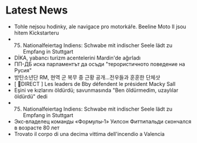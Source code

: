 # Latest News
-  Tohle nejsou hodinky, ale navigace pro motorkáře. Beeline Moto II jsou hitem Kickstarteru
-  75. Nationalfeiertag Indiens: Schwabe mit indischer Seele lädt zu Empfang in Stuttgart
-  DİKA, yabancı turizm acentelerini Mardin'de ağırladı
-  ПП-ДБ иска парламентът да осъди "терористичното поведение на Русия"
-  방탄소년단 RM, 현역 군 복무 중 근황 공개…전우들과 훈훈한 단체샷
-  [ 🛑DIRECT ] Les leaders de Bby défendent le président Macky Sall
-  Eşini ve kızlarını öldürdü; savunmasında "Ben öldürmedim, uzaylılar öldürdü" dedi
-  75. Nationalfeiertag Indiens: Schwabe mit indischer Seele lädt zu Empfang in Stuttgart
-  Экс‑владелец команды «Формулы‑1» Уилсон Фиттипальди скончался в возрасте 80 лет
-  Trovato il corpo di una decima vittima dell'incendio a Valencia
